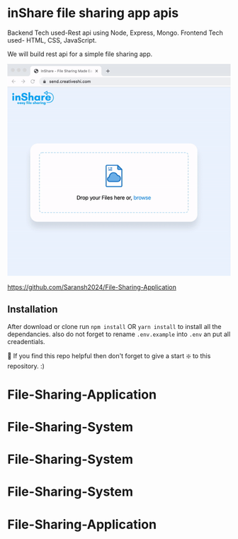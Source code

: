 # inShare file sharing app apis

Backend Tech used-Rest api using Node, Express, Mongo.
Frontend Tech used- HTML, CSS, JavaScript.

We will build rest api for a simple file sharing app. 

![demo gif](https://github.com/ShivamJoker/GIF-Demos/raw/master/inshare%20demo.gif)


https://github.com/Saransh2024/File-Sharing-Application


## Installation 
After download or clone run `npm install` OR `yarn install` to install all the dependancies.
also do not forget to rename `.env.example` into `.env` an put all creadentials.

🙏 If you find this repo helpful then don't forget to give a start ❇️ to this repository. :)
# File-Sharing-Application
# File-Sharing-System
# File-Sharing-System
# File-Sharing-System
# File-Sharing-Application
